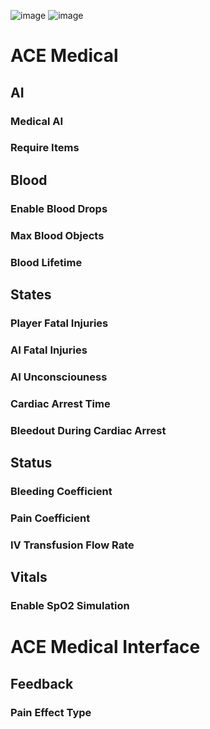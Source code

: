 ![image](https://github.com/user-attachments/assets/0f4daec8-6d88-4548-90a1-2d706f1fd01a)
![image](https://github.com/user-attachments/assets/1360b57a-6925-4e44-a64d-1922b6f2c5e0)

# ACE Medical
  ## AI
  ### Medical AI
  ### Require Items
  
  ## Blood
  ### Enable Blood Drops
  ### Max Blood Objects
  ### Blood Lifetime

  ## States
  ### Player Fatal Injuries
  ### AI Fatal Injuries
  ### AI Unconsciouness
  ### Cardiac Arrest Time
  ### Bleedout During Cardiac Arrest

  ## Status
  ### Bleeding Coefficient
  ### Pain Coefficient
  ### IV Transfusion Flow Rate

  ## Vitals
  ### Enable SpO2 Simulation

# ACE Medical Interface
  ## Feedback
  ### Pain Effect Type

